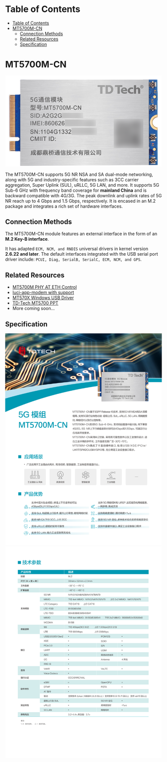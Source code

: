 # Table of Contents
- [Table of Contents](#table-of-contents)
- [MT5700M-CN](#mt5700m-cn)
  - [Connection Methods](#connection-methods)
  - [Related Resources](#related-resources)
  - [Specification](#specification)

# MT5700M-CN
![](./images/mt5700m-cn.png)

The MT5700M-CN supports 5G NR NSA and SA dual-mode networking, along with 5G and industry-specific features such as 3CC carrier aggregation, Super Uplink (SUL), uRLLC, 5G LAN, and more. It supports 5G Sub-6 GHz with frequency band coverage for **mainland China** and is backward compatible with 4G/3G. The peak downlink and uplink rates of 5G NR reach up to 4 Gbps and 1.5 Gbps, respectively. It is encased in an M.2 package and integrates a rich set of hardware interfaces.

## Connection Methods
The MT5700M-CN module features an external interface in the form of an **M.2 Key-B interface**.

It has adapted `ECM, NCM, and RNDIS` universal drivers in kernel version **2.6.22 and later**. The default interfaces integrated with the USB serial port driver include: `PCUI, Diag, SerialB, SerialC, ECM, NCM, and GPS`.

## Related Resources
- [MT5700M PHY AT ETH Control](https://github.com/Coming-2022/mt5700m_at_control)
- [luci-app-modem with support](https://github.com/Siriling/openwrt-app-actions/tree/c3c47cb0aeb4652bcc6f27e76ec1be8b5f74edec/applications/luci-app-modem)
- [MT570X Windows USB Driver](./drivers/MT570X-user-windows.zip)
- [TD-Tech MT5700 PPT](./images/other/TD-Tech%205G%20MT5700%20Series%20202303.pptx)
- More coming soon...

## Specification
![](./images/spec/0.png)
![](./images/spec/1.png)